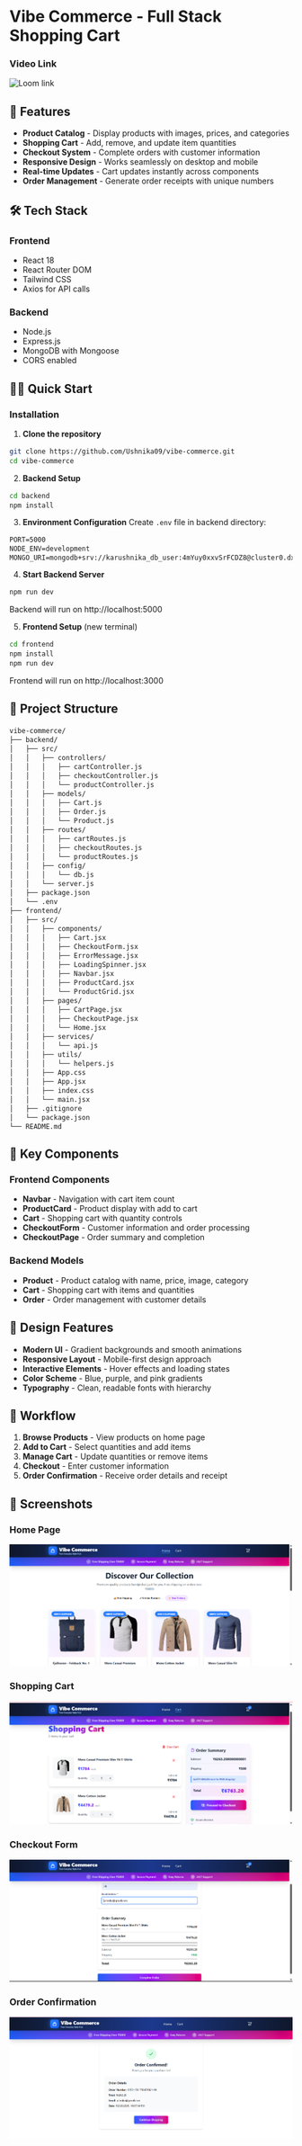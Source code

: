 # Vibe Commerce - Full Stack Shopping Cart
### Video Link
![Loom link](https://www.loom.com/share/8c29bd1e62ae481cb10d77704a99f90b)

## 🚀 Features

- **Product Catalog** - Display products with images, prices, and categories
- **Shopping Cart** - Add, remove, and update item quantities  
- **Checkout System** - Complete orders with customer information
- **Responsive Design** - Works seamlessly on desktop and mobile
- **Real-time Updates** - Cart updates instantly across components
- **Order Management** - Generate order receipts with unique numbers

## 🛠️ Tech Stack

### Frontend
- React 18
- React Router DOM
- Tailwind CSS
- Axios for API calls

### Backend
- Node.js
- Express.js
- MongoDB with Mongoose
- CORS enabled

## 🏃‍♂️ Quick Start

### Installation

1. **Clone the repository**
```bash
git clone https://github.com/Ushnika09/vibe-commerce.git
cd vibe-commerce
```

2. **Backend Setup**
```bash
cd backend
npm install
```

3. **Environment Configuration**
Create `.env` file in backend directory:
```env
PORT=5000
NODE_ENV=development
MONGO_URI=mongodb+srv://karushnika_db_user:4mYuy0xxvSrFCDZ8@cluster0.dxwl6su.mongodb.net/
```

4. **Start Backend Server**
```bash
npm run dev
```
Backend will run on http://localhost:5000

5. **Frontend Setup** (new terminal)
```bash
cd frontend
npm install
npm run dev
```
Frontend will run on http://localhost:3000

## 📁 Project Structure

```
vibe-commerce/
├── backend/
│   ├── src/
│   │   ├── controllers/
│   │   │   ├── cartController.js
│   │   │   ├── checkoutController.js
│   │   │   └── productController.js
│   │   ├── models/
│   │   │   ├── Cart.js
│   │   │   ├── Order.js
│   │   │   └── Product.js
│   │   ├── routes/
│   │   │   ├── cartRoutes.js
│   │   │   ├── checkoutRoutes.js
│   │   │   └── productRoutes.js
│   │   ├── config/
│   │   │   └── db.js
│   │   └── server.js
│   ├── package.json
│   └── .env
├── frontend/
│   ├── src/
│   │   ├── components/
│   │   │   ├── Cart.jsx
│   │   │   ├── CheckoutForm.jsx
│   │   │   ├── ErrorMessage.jsx
│   │   │   ├── LoadingSpinner.jsx
│   │   │   ├── Navbar.jsx
│   │   │   ├── ProductCard.jsx
│   │   │   └── ProductGrid.jsx
│   │   ├── pages/
│   │   │   ├── CartPage.jsx
│   │   │   ├── CheckoutPage.jsx
│   │   │   └── Home.jsx
│   │   ├── services/
│   │   │   └── api.js
│   │   ├── utils/
│   │   │   └── helpers.js
│   │   ├── App.css
│   │   ├── App.jsx
│   │   ├── index.css
│   │   └── main.jsx
│   ├── .gitignore
│   └── package.json
└── README.md
```

## 🎯 Key Components

### Frontend Components
- **Navbar** - Navigation with cart item count
- **ProductCard** - Product display with add to cart
- **Cart** - Shopping cart with quantity controls  
- **CheckoutForm** - Customer information and order processing
- **CheckoutPage** - Order summary and completion

### Backend Models
- **Product** - Product catalog with name, price, image, category
- **Cart** - Shopping cart with items and quantities
- **Order** - Order management with customer details

## 🎨 Design Features

- **Modern UI** - Gradient backgrounds and smooth animations
- **Responsive Layout** - Mobile-first design approach
- **Interactive Elements** - Hover effects and loading states
- **Color Scheme** - Blue, purple, and pink gradients
- **Typography** - Clean, readable fonts with hierarchy

## 🔄 Workflow

1. **Browse Products** - View products on home page
2. **Add to Cart** - Select quantities and add items
3. **Manage Cart** - Update quantities or remove items
4. **Checkout** - Enter customer information
5. **Order Confirmation** - Receive order details and receipt

## 📱 Screenshots

### Home Page
![Home Page](./Screenshots/Home.png)

### Shopping Cart
![Shopping Cart](./Screenshots/Cart.png)

### Checkout Form
![Checkout Form](./Screenshots/Checkout.png)

### Order Confirmation
![Order Confirmation](./Screenshots/OrderConfirmed.png)


